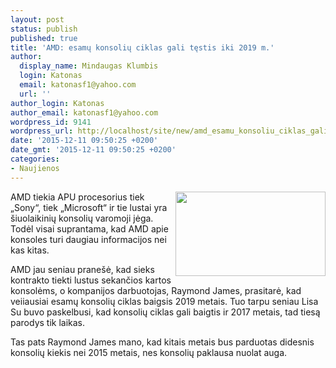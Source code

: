 ```yaml
---
layout: post
status: publish
published: true
title: 'AMD: esamų konsolių ciklas gali tęstis iki 2019 m.'
author:
  display_name: Mindaugas Klumbis
  login: Katonas
  email: katonasf1@yahoo.com
  url: ''
author_login: Katonas
author_email: katonasf1@yahoo.com
wordpress_id: 9141
wordpress_url: http://localhost/site/new/amd_esamu_konsoliu_ciklas_gali_testis_iki_2019_m/
date: '2015-12-11 09:50:25 +0200'
date_gmt: '2015-12-11 09:50:25 +0200'
categories:
- Naujienos
---
```

<p>
	<img alt="" src="http://technews.lt/userfiles/PS4-vs-Xbox-One-635x357(1).jpg" style="width: 240px; height: 135px; float: right;" />AMD tiekia APU procesorius tiek &bdquo;Sony&ldquo;, tiek &bdquo;Microsoft&ldquo; ir tie lustai yra &scaron;iuolaikinių konsolių varomoji jėga. Todėl visai suprantama, kad AMD apie konsoles turi daugiau informacijos nei kas kitas.</p>
<p>
	AMD jau seniau prane&scaron;ė, kad sieks kontrakto tiekti lustus sekančios kartos konsolėms, o kompanijos darbuotojas, Raymond James, prasitarė, kad veiiausiai esamų konsolių ciklas baigsis 2019 metais. Tuo tarpu seniau Lisa Su buvo paskelbusi, kad konsolių ciklas gali baigtis ir 2017 metais, tad tiesą parodys tik laikas.</p>
<p>
	Tas pats Raymond James mano, kad kitais metais bus parduotas didesnis konsolių kiekis nei 2015 metais, nes konsolių paklausa nuolat auga.</p>
